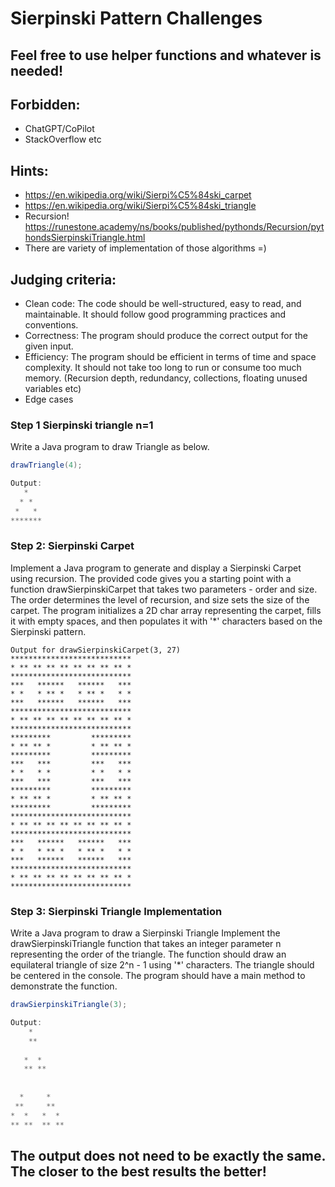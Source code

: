 # Sierpinski Pattern Challenges

## Feel free to use helper functions and whatever is needed!

## Forbidden:
- ChatGPT/CoPilot
- StackOverflow etc

## Hints:
- https://en.wikipedia.org/wiki/Sierpi%C5%84ski_carpet
- https://en.wikipedia.org/wiki/Sierpi%C5%84ski_triangle
- Recursion! https://runestone.academy/ns/books/published/pythonds/Recursion/pythondsSierpinskiTriangle.html
- There are variety of implementation of those algorithms =)

## Judging criteria:
- Clean code: The code should be well-structured, easy to read, and maintainable. It should follow good programming practices and conventions.
- Correctness: The program should produce the correct output for the given input.
- Efficiency: The program should be efficient in terms of time and space complexity. It should not take too long to run or consume too much memory. (Recursion depth, redundancy, collections, floating unused variables etc)
- Edge cases

### Step 1 Sierpinski triangle n=1
Write a Java program to draw Triangle as below.

```java
drawTriangle(4);

Output:
   *   
  * *  
 *   * 
*******
```
### Step 2: Sierpinski Carpet
Implement a Java program to generate and display a Sierpinski Carpet using recursion. The provided code gives you a starting point with a function drawSierpinskiCarpet that takes two parameters - order and size. The order determines the level of recursion, and size sets the size of the carpet. The program initializes a 2D char array representing the carpet, fills it with empty spaces, and then populates it with '*' characters based on the Sierpinski pattern.

```
Output for drawSierpinskiCarpet(3, 27)
***************************
* ** ** ** ** ** ** ** ** *
***************************
***   ******   ******   ***
* *   * ** *   * ** *   * *
***   ******   ******   ***
***************************
* ** ** ** ** ** ** ** ** *
***************************
*********         *********
* ** ** *         * ** ** *
*********         *********
***   ***         ***   ***
* *   * *         * *   * *
***   ***         ***   ***
*********         *********
* ** ** *         * ** ** *
*********         *********
***************************
* ** ** ** ** ** ** ** ** *
***************************
***   ******   ******   ***
* *   * ** *   * ** *   * *
***   ******   ******   ***
***************************
* ** ** ** ** ** ** ** ** *
***************************
```

### Step 3: Sierpinski Triangle Implementation

Write a Java program to draw a Sierpinski Triangle Implement the drawSierpinskiTriangle function that takes an integer parameter n representing the order of the triangle. The function should draw an equilateral triangle of size 2^n - 1 using '*' characters. The triangle should be centered in the console. The program should have a main method to demonstrate the function.


```java
drawSierpinskiTriangle(3);

Output:
    *           
    **          
                
   *  *         
   ** **        
                
                
  *     *       
 **     **                      
*  *   *  *     
** **  ** **    

```

## The output does not need to be exactly the same. The closer to the best results the better!
